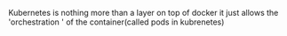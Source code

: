 Kubernetes is nothing more than a layer on top of docker 
it just allows the 'orchestration ' of the container(called pods in kubrenetes)